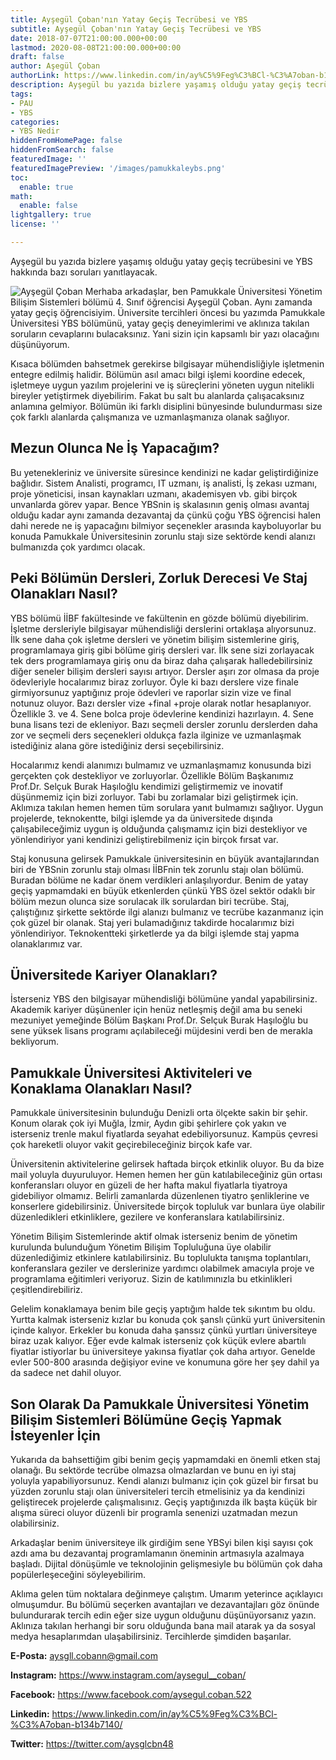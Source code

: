 ```yaml
---
title: Ayşegül Çoban'nın Yatay Geçiş Tecrübesi ve YBS
subtitle: Ayşegül Çoban'nın Yatay Geçiş Tecrübesi ve YBS
date: 2018-07-07T21:00:00.000+00:00
lastmod: 2020-08-08T21:00:00.000+00:00
draft: false
author: Aşegül Çoban
authorLink: https://www.linkedin.com/in/ay%C5%9Feg%C3%BCl-%C3%A7oban-b134b7140/
description: Ayşegül bu yazıda bizlere yaşamış olduğu yatay geçiş tecrübesini ve YBS hakkında bazı soruları yanıtlayacak.
tags:
- PAU
- YBS
categories:
- YBS Nedir
hiddenFromHomePage: false
hiddenFromSearch: false
featuredImage: ''
featuredImagePreview: '/images/pamukkaleybs.png'
toc:
  enable: true
math:
  enable: false
lightgallery: true
license: ''

---
```

Ayşegül bu yazıda bizlere yaşamış olduğu yatay geçiş tecrübesini ve YBS hakkında bazı soruları yanıtlayacak.
<!--more-->

![Ayşegül Çoban](/images/aysegulcoban.jpg "Ayşegül Çoban")
Merhaba arkadaşlar, ben Pamukkale Üniversitesi Yönetim Bilişim Sistemleri bölümü 4. Sınıf öğrencisi Ayşegül Çoban. Aynı zamanda yatay geçiş öğrencisiyim. Üniversite tercihleri öncesi bu yazımda Pamukkale Üniversitesi YBS bölümünü, yatay geçiş deneyimlerimi ve aklınıza takılan soruların cevaplarını bulacaksınız. Yani sizin için kapsamlı bir yazı olacağını düşünüyorum.

Kısaca bölümden bahsetmek gerekirse bilgisayar mühendisliğiyle işletmenin entegre edilmiş halidir. Bölümün asıl amacı bilgi işlemi koordine edecek, işletmeye uygun yazılım projelerini ve iş süreçlerini yöneten uygun nitelikli bireyler yetiştirmek diyebilirim. Fakat bu salt bu alanlarda çalışacaksınız anlamına gelmiyor. Bölümün iki farklı disiplini bünyesinde bulundurması size çok farklı alanlarda çalışmanıza ve uzmanlaşmanıza olanak sağlıyor.

## Mezun Olunca Ne İş Yapacağım?
Bu yetenekleriniz ve üniversite süresince kendinizi ne kadar geliştirdiğinize bağlıdır. Sistem Analisti, programcı, IT uzmanı, iş analisti, İş zekası uzmanı, proje yöneticisi, insan kaynakları uzmanı, akademisyen vb. gibi birçok unvanlarda görev yapar. Bence YBSnin iş skalasının geniş olması avantaj olduğu kadar aynı zamanda dezavantaj da çünkü çoğu YBS öğrencisi halen dahi nerede ne iş yapacağını bilmiyor seçenekler arasında kayboluyorlar bu konuda Pamukkale Üniversitesinin zorunlu stajı size sektörde kendi alanızı bulmanızda çok yardımcı olacak.

## Peki Bölümün Dersleri, Zorluk Derecesi Ve Staj Olanakları Nasıl?
YBS bölümü İİBF fakültesinde ve fakültenin en gözde bölümü diyebilirim.  İşletme dersleriyle bilgisayar mühendisliği derslerini ortaklaşa alıyorsunuz. İlk sene daha çok işletme dersleri ve yönetim bilişim sistemlerine giriş, programlamaya giriş gibi bölüme giriş dersleri var. İlk sene sizi zorlayacak tek ders programlamaya giriş onu da biraz daha çalışarak halledebilirsiniz diğer seneler bilişim dersleri sayısı artıyor. Dersler aşırı zor olmasa da proje ödevleriyle hocalarımız biraz zorluyor. Öyle ki bazı derslere vize finale girmiyorsunuz yaptığınız proje ödevleri ve raporlar sizin vize ve final notunuz oluyor. Bazı dersler vize +final +proje olarak notlar hesaplanıyor. Özellikle 3. ve 4. Sene bolca proje ödevlerine kendinizi hazırlayın. 4. Sene buna lisans tezi de ekleniyor. Bazı seçmeli dersler zorunlu derslerden daha zor ve seçmeli ders seçenekleri oldukça fazla ilginize ve uzmanlaşmak istediğiniz alana göre istediğiniz dersi seçebilirsiniz.

Hocalarımız kendi alanımızı bulmamız ve uzmanlaşmamız konusunda bizi gerçekten çok destekliyor ve zorluyorlar. Özellikle Bölüm Başkanımız Prof.Dr. Selçuk Burak Haşıloğlu kendimizi geliştirmemiz ve inovatif düşünmemiz için bizi zorluyor. Tabi bu zorlamalar bizi geliştirmek için. Aklımıza takılan hemen hemen tüm sorulara yanıt bulmamızı sağlıyor. Uygun projelerde, teknokentte, bilgi işlemde ya da üniversitede dışında çalışabileceğimiz uygun iş olduğunda çalışmamız için bizi destekliyor ve yönlendiriyor yani kendinizi geliştirebilmeniz için birçok fırsat var.

Staj konusuna gelirsek Pamukkale üniversitesinin en büyük avantajlarından biri de YBSnin zorunlu stajı olması İİBFnin tek zorunlu stajı olan bölümü. Buradan bölüme ne kadar önem verdikleri anlaşılıyordur. Benim de yatay geçiş yapmamdaki en büyük etkenlerden çünkü YBS özel sektör odaklı bir bölüm mezun olunca size sorulacak ilk sorulardan biri tecrübe. Staj, çalıştığınız şirkette sektörde ilgi alanızı bulmanız ve tecrübe kazanmanız için çok güzel bir olanak. Staj yeri bulamadığınız takdirde hocalarımız bizi yönlendiriyor. Teknokentteki şirketlerde ya da bilgi işlemde staj yapma olanaklarımız var.

## Üniversitede Kariyer Olanakları?
İsterseniz YBS den bilgisayar mühendisliği bölümüne yandal yapabilirsiniz. Akademik kariyer düşünenler için henüz netleşmiş değil ama bu seneki mezuniyet yemeğinde Bölüm Başkanı Prof.Dr. Selçuk Burak Haşıloğlu bu sene yüksek lisans programı açılabileceği müjdesini verdi ben de merakla bekliyorum.

## Pamukkale Üniversitesi Aktiviteleri ve Konaklama Olanakları Nasıl?
Pamukkale üniversitesinin bulunduğu Denizli orta ölçekte sakin bir şehir. Konum olarak çok iyi Muğla, İzmir, Aydın gibi şehirlere çok yakın ve isterseniz trenle makul fiyatlarda seyahat edebiliyorsunuz. Kampüs çevresi çok hareketli oluyor vakit geçirebileceğiniz birçok kafe var.

 

Üniversitenin aktivitelerine gelirsek haftada birçok etkinlik oluyor. Bu da bize mail yoluyla duyuruluyor. Hemen hemen her gün katılabileceğiniz gün ortası konferansları oluyor en güzeli de her hafta makul fiyatlarla tiyatroya gidebiliyor olmamız. Belirli zamanlarda düzenlenen tiyatro şenliklerine ve konserlere gidebilirsiniz. Üniversitede birçok topluluk var bunlara üye olabilir düzenledikleri etkinliklere, gezilere ve konferanslara katılabilirsiniz.

Yönetim Bilişim Sistemlerinde aktif olmak isterseniz benim de yönetim kurulunda bulunduğum Yönetim Bilişim Topluluğuna üye olabilir düzenlediğimiz etkinlere katılabilirsiniz. Bu toplulukta tanışma toplantıları, konferanslara geziler ve derslerinize yardımcı olabilmek amacıyla proje ve programlama eğitimleri veriyoruz. Sizin de katılımınızla bu etkinlikleri çeşitlendirebiliriz.

Gelelim konaklamaya benim bile geçiş yaptığım halde tek sıkıntım bu oldu. Yurtta kalmak isterseniz kızlar bu konuda çok şanslı çünkü yurt üniversitenin içinde kalıyor. Erkekler bu konuda daha şanssız çünkü yurtları üniversiteye biraz uzak kalıyor. Eğer evde kalmak isterseniz çok küçük evlere abartılı fiyatlar istiyorlar bu üniversiteye yakınsa fiyatlar çok daha artıyor. Genelde evler 500-800 arasında değişiyor evine ve konumuna göre her şey dahil ya da sadece net dahil oluyor.

## Son Olarak Da Pamukkale Üniversitesi Yönetim Bilişim Sistemleri Bölümüne Geçiş Yapmak İsteyenler İçin
Yukarıda da bahsettiğim gibi benim geçiş yapmamdaki en önemli etken staj olanağı. Bu sektörde tecrübe olmazsa olmazlardan ve bunu en iyi staj yoluyla yapabiliyorsunuz. Kendi alanızı bulmanız için çok güzel bir fırsat bu yüzden zorunlu stajı olan üniversiteleri tercih etmelisiniz ya da kendinizi geliştirecek projelerde çalışmalısınız. Geçiş yaptığınızda ilk başta küçük bir alışma süreci oluyor düzenli bir programla senenizi uzatmadan mezun olabilirsiniz.

Arkadaşlar benim üniversiteye ilk girdiğim sene YBSyi bilen kişi sayısı çok azdı ama bu dezavantaj programlamanın öneminin artmasıyla azalmaya başladı. Dijital dönüşümle ve teknolojinin gelişmesiyle bu bölümün çok daha popülerleşeceğini söyleyebilirim.

Aklıma gelen tüm noktalara değinmeye çalıştım. Umarım yeterince açıklayıcı olmuşumdur. Bu bölümü seçerken avantajları ve dezavantajları göz önünde bulundurarak tercih edin eğer size uygun olduğunu düşünüyorsanız yazın. Aklınıza takılan herhangi bir soru olduğunda bana mail atarak ya da sosyal medya hesaplarımdan ulaşabilirsiniz. Tercihlerde şimdiden başarılar.

**E-Posta:** aysgll.cobann@gmail.com

**Instagram:** https://www.instagram.com/aysegul__coban/

**Facebook:** https://www.facebook.com/aysegul.coban.522

**Linkedin:** https://www.linkedin.com/in/ay%C5%9Feg%C3%BCl-%C3%A7oban-b134b7140/

**Twitter:** https://twitter.com/aysglcbn48
